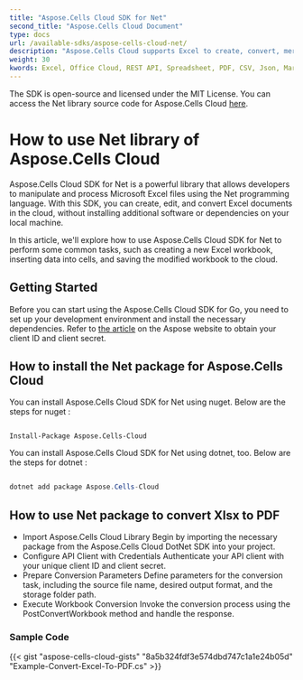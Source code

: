 ```yaml
---
title: "Aspose.Cells Cloud SDK for Net"
second_title: "Aspose.Cells Cloud Document"
type: docs
url: /available-sdks/aspose-cells-cloud-net/
description: "Aspose.Cells Cloud supports Excel to create, convert, merge, split, protected, inner object operation, and so on."
weight: 30
kwords: Excel, Office Cloud, REST API, Spreadsheet, PDF, CSV, Json, Markdown, Net
---
```


The SDK is open-source and licensed under the MIT License. You can access the Net library source code for Aspose.Cells Cloud [here](https://github.com/aspose-cells-cloud/aspose-cells-cloud-dotnet).

# **How to use Net library of Aspose.Cells Cloud**

Aspose.Cells Cloud SDK for Net is a powerful library that allows developers to manipulate and process Microsoft Excel files using the Net programming language. With this SDK, you can create, edit, and convert Excel documents in the cloud, without installing additional software or dependencies on your local machine.

In this article, we'll explore how to use Aspose.Cells Cloud SDK for Net to perform some common tasks, such as creating a new Excel workbook, inserting data into cells, and saving the modified workbook to the cloud.

## Getting Started

Before you can start using the Aspose.Cells Cloud SDK for Go, you need to set up your development environment and install the necessary dependencies. Refer to [the article](https://docs.aspose.cloud/cells/quickstart/) on the Aspose website to obtain your client ID and client secret.

## How to install the Net package for Aspose.Cells Cloud

You can install Aspose.Cells Cloud SDK for Net using nuget. Below are the steps for nuget :

```nuget

Install-Package Aspose.Cells-Cloud

```

You can install Aspose.Cells Cloud SDK for Net using dotnet, too. Below are the steps for dotnet :

```powershell

dotnet add package Aspose.Cells-Cloud 

```

## How to use Net package to convert Xlsx to PDF

- Import Aspose.Cells Cloud Library
  Begin by importing the necessary package from the Aspose.Cells Cloud DotNet SDK into your project.
- Configure API Client with Credentials
  Authenticate your API client with your unique client ID and client secret.
- Prepare Conversion Parameters
  Define parameters for the conversion task, including the source file name, desired output format, and the storage folder path.
- Execute Workbook Conversion
  Invoke the conversion process using the PostConvertWorkbook method and handle the response.

### **Sample Code**

{{< gist "aspose-cells-cloud-gists" "8a5b324fdf3e574dbd747c1a1e24b05d" "Example-Convert-Excel-To-PDF.cs" >}}
